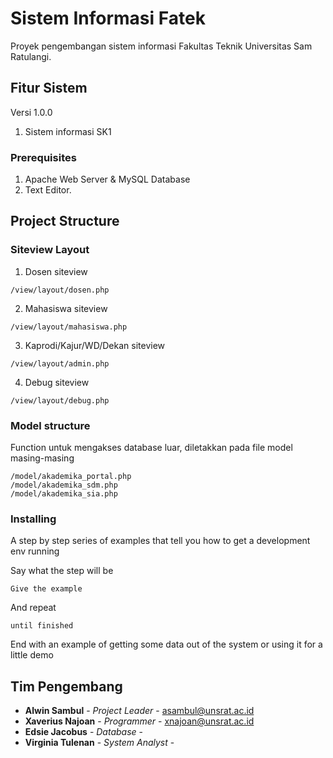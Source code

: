 # Sistem Informasi Fatek

Proyek pengembangan sistem informasi Fakultas Teknik Universitas Sam Ratulangi. 

## Fitur Sistem

Versi 1.0.0
1. Sistem informasi SK1

### Prerequisites

1. Apache Web Server & MySQL Database
2. Text Editor.

## Project Structure

### Siteview Layout

1. Dosen siteview
```
/view/layout/dosen.php
```

2. Mahasiswa siteview
```
/view/layout/mahasiswa.php
```

3. Kaprodi/Kajur/WD/Dekan siteview
```
/view/layout/admin.php
```

4. Debug siteview
```
/view/layout/debug.php
```

### Model structure

Function untuk mengakses database luar, diletakkan pada file model masing-masing
```
/model/akademika_portal.php
/model/akademika_sdm.php
/model/akademika_sia.php
```

### Installing

A step by step series of examples that tell you how to get a development env running

Say what the step will be

```
Give the example
```

And repeat

```
until finished
```

End with an example of getting some data out of the system or using it for a little demo

## Tim Pengembang

* **Alwin Sambul** - *Project Leader* - asambul@unsrat.ac.id
* **Xaverius Najoan** - *Programmer* - xnajoan@unsrat.ac.id
* **Edsie Jacobus** - *Database* - 
* **Virginia Tulenan** - *System Analyst* - 